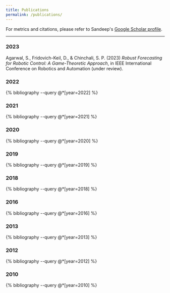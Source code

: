 ```yaml
---
title: Publications
permalink: /publications/
---
```


For metrics and citations, please refer to Sandeep's [Google Scholar profile](https://scholar.google.com/citations?user=262ASa4AAAAJ&hl=en).

<hr>

### 2023

Agarwal, S., Fridovich-Keil, D., & Chinchali, S. P. (2023) _Robust Forecasting for Robotic Control: A Game-Theoretic Approach_, in IEEE International Conference on Robotics and Automation (under review).

### 2022

{% bibliography --query @*[year=2022] %}
<!-- Li, P. H., Topcu, U., & Chinchali, S. P. (2022). Adversarial Examples for Model-Based Control: A Sensitivity Analysis. arXiv preprint arXiv:2207.06982. -->

<!-- Ghosh, B., Khan, M., Ashok, A., Chinchali, S., & Duggirala, P. S. (2022). Dynamic Selection of Perception Models for Robotic Control. arXiv preprint arXiv:2207.06390.

Cheng, J., Tang, A., & Chinchali, S. (2022, June). Task-aware privacy preservation for multi-dimensional data. In International Conference on Machine Learning (pp. 3835-3851). PMLR.

Omama, M., Sriraman, S. S. V., Chinchali, S., Singh, A. K., & Krishna, K. M. (2022). Drift Reduced Navigation with Deep Explainable Features. arXiv preprint arXiv:2203.06897.

Qiu, H., Vavelidou, I., Li, J., Pergament, E., Warden, P., Chinchali, S., ... & Katti, S. (2022). ML-EXray: Visibility into ML Deployment on the Edge. Proceedings of Machine Learning and Systems, 4, 337-351.

Verginis, C., Koprulu, C., Chinchali, S., & Topcu, U. (2022). Joint Learning of Reward Machines and Policies in Environments with Partially Known Semantics. arXiv preprint arXiv:2204.11833.

Agarwal, S., & Chinchali, S. P. (2022). Task-Driven Data Augmentation for Vision-Based Robotic Control. arXiv preprint arXiv:2204.06173.

Omama, M., VS, S. S., Chinchali, S., & Krishna, K. M. (2022, June). Ladfn: Learning actions for drift-free navigation in highly dynamic scenes. In 2022 American Control Conference (ACC) (pp. 1200-1207). IEEE.

Cheng, J., Chinchali, S., & Tang, A. (2022). Task-Aware Network Coding Over Butterfly Network. arXiv preprint arXiv:2201.11917.

You, C., Zhao, R., Liu, F., Chinchali, S., Topcu, U., Staib, L., & Duncan, J. S. (2022). Class-aware generative adversarial transformers for medical image segmentation. arXiv preprint arXiv:2201.10737.

Geng, Y., Zhang, D., Li, P. H., Akcin, O., Tang, A., & Chinchali, S. P. (2022, January). Decentralized Sharing and Valuation of Fleet Robotic Data. In Conference on Robot Learning (pp. 1795-1800). PMLR. -->

### 2021

{% bibliography --query @*[year=2021] %}

<!-- Cheng, J., Pavone, M., Katti, S., Chinchali, S., & Tang, A. (2021). Data Sharing and Compression for Cooperative Networked Control. Advances in Neural Information Processing Systems, 34, 5947-5958.

Nakanoya, M., Im, J., Qiu, H., Katti, S., Pavone, M., & Chinchali, S. (2021). Personalized Federated Learning of Driver Prediction Models for Autonomous Driving. arXiv preprint arXiv:2112.00956.

Chinchali, S., Sharma, A., Harrison, J., Elhafsi, A., Kang, D., Pergament, E., ... & Pavone, M. (2021). Network offloading policies for cloud robotics: a learning-based approach. Autonomous Robots, 45(7), 997-1012.

Ghosh, B., Chinchali, S., & Duggirala, P. S. (2021, September). Interpretable trade-offs between robot task accuracy and compute efficiency. In 2021 IEEE/RSJ International Conference on Intelligent Robots and Systems (IROS) (pp. 5364-5371). IEEE.

Lubars, J., Gupta, H., Chinchali, S., Li, L., Raja, A., Srikant, R., & Wu, X. (2021, September). Combining reinforcement learning with model predictive control for on-ramp merging. In 2021 IEEE International Intelligent Transportation Systems Conference (ITSC) (pp. 942-947). IEEE.

Nakanoya, M., Chinchali, S., Anemogiannis, A., Datta, A., Katti, S., & Pavone, M. (2021, July). Co-Design of Communication and Machine Inference for Cloud Robotics. In Robotics: Science and Systems. -->

### 2020

{% bibliography --query @*[year=2020] %}

<!-- Chinchali, S., Pergament, E., Nakanoya, M., Cidon, E., Zhang, E., Bharadia, D., ... & Katti, S. (2020, November). Sampling training data for continual learning between robots and the cloud. In International Symposium on Experimental Robotics (pp. 296-308). Springer, Cham.

Chu, T., Chinchali, S., & Katti, S. (2020). Multi-agent reinforcement learning for networked system control. arXiv preprint arXiv:2004.01339.

Chu, T., Misra, R., Chinchali, S., Anemogiannis, A., Tandra, R., & Nagaraj, K. (2020). U.S. Patent Application No. 16/582,089.

Chinchali, S. P. (2020). Collaborative Perception and Learning Between Robots and the Cloud. Stanford University. -->

### 2019

{% bibliography --query @*[year=2019] %}

<!-- Chinchali, S. P., Livingston, S. C., Chen, M., & Pavone, M. (2019). Multi-objective optimal control for proactive decision making with temporal logic models. The International Journal of Robotics Research, 38(12-13), 1490-1512.

Chinchali, S., Anemogiannis, A., & Pavone, M. (2019). Task-Specific Representations for Robotic Perception and Control: Applications to Cloud Robotics. In IEEE/RSJ International Conference on Intelligent Robots and Systems (IROS): Workshop on Learning Representations for Planning and Control, Macau, China. -->

### 2018

{% bibliography --query @*[year=2018] %}

<!-- Chinchali, S. P., Cidon, E., Pergament, E., Chu, T., & Katti, S. (2018, November). Neural networks meet physical networks: Distributed inference between edge devices and the cloud. In Proceedings of the 17th ACM Workshop on Hot Topics in Networks (pp. 50-56).

Chinchali, S., Hu, P., Chu, T., Sharma, M., Bansal, M., Misra, R., ... & Katti, S. (2018, April). Cellular network traffic scheduling with deep reinforcement learning. In Thirty-second AAAI conference on artificial intelligence. -->

### 2016

{% bibliography --query @*[year=2016] %}

<!-- Nagaraj, K., Bharadia, D., Mao, H., Chinchali, S., Alizadeh, M., & Katti, S. (2016, August). Numfabric: Fast and flexible bandwidth allocation in datacenters. In Proceedings of the 2016 ACM SIGCOMM Conference (pp. 188-201).

Chinchali, S. P., Livingston, S. C., Pavone, M., & Burdick, J. W. (2016, May). Simultaneous model identification and task satisfaction in the presence of temporal logic constraints. In 2016 IEEE International Conference on Robotics and Automation (ICRA) (pp. 3682-3689). IEEE.

Guturu, H., Chinchali, S., Clarke, S. L., & Bejerano, G. (2016). Erosion of conserved binding sites in personal genomes points to medical histories. PLoS computational biology, 12(2), e1004711. -->

### 2013

{% bibliography --query @*[year=2013] %}

<!-- Yap, K. K., Huang, T. Y., Yiakoumis, Y., Chinchali, S., McKeown, N., & Katti, S. (2013, December). Scheduling packets over multiple interfaces while respecting user preferences. In Proceedings of the ninth ACM conference on Emerging networking experiments and technologies (pp. 109-120). -->

### 2012

{% bibliography --query @*[year=2012] %}

<!-- Chinchali, S., Livingston, S. C., Topcu, U., Burdick, J. W., & Murray, R. M. (2012, May). Towards formal synthesis of reactive controllers for dexterous robotic manipulation. In 2012 IEEE International Conference on Robotics and Automation (pp. 5183-5189). IEEE.

Chinchali, S., & Tandon, S. (2012). Deep Learning for Wireless Interference Segmentation and Prediction. -->

### 2010

{% bibliography --query @*[year=2010] %}

<!-- Abad-Manterola, P., Burdick, J. W., Nesnas, I. A., Chinchali, S., Fuller, C., & Zhou, X. (2010, May). Axel rover paddle wheel design, efficiency, and sinkage on deformable terrain. In 2010 IEEE International Conference on Robotics and Automation (pp. 2821-2827). IEEE. -->

